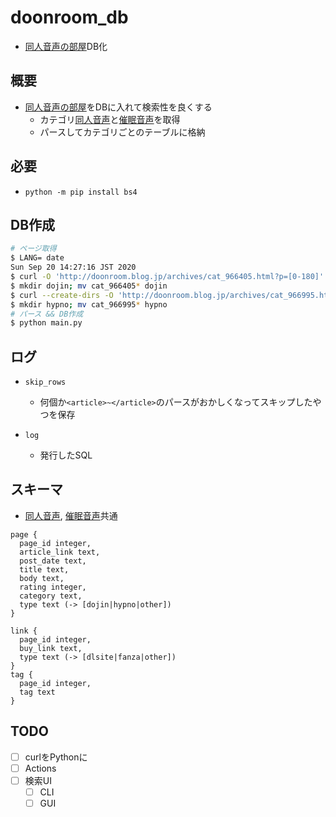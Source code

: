 # doonroom_db

* [同人音声の部屋]DB化

## 概要

* [同人音声の部屋]をDBに入れて検索性を良くする
  * カテゴリ[同人音声]と[催眠音声]を取得
  * パースしてカテゴリごとのテーブルに格納

## 必要

* `python -m pip install bs4`

## DB作成

```bash
# ページ取得
$ LANG= date
Sun Sep 20 14:27:16 JST 2020
$ curl -O 'http://doonroom.blog.jp/archives/cat_966405.html?p=[0-180]'
$ mkdir dojin; mv cat_966405* dojin
$ curl --create-dirs -O 'http://doonroom.blog.jp/archives/cat_966995.html?p=[0-99]'
$ mkdir hypno; mv cat_966995* hypno
# パース && DB作成
$ python main.py
```

## ログ

* `skip_rows`
  * 何個か`<article>~</article>`のパースがおかしくなってスキップしたやつを保存

* `log`
  * 発行したSQL

## スキーマ

* [同人音声], [催眠音声]共通

```text
page {
  page_id integer,
  article_link text,
  post_date text,
  title text,
  body text,
  rating integer,
  category text,
  type text (-> [dojin|hypno|other])
}

link {
  page_id integer,
  buy_link text,
  type text (-> [dlsite|fanza|other])
}
tag {
  page_id integer,
  tag text
}
```

## TODO

- [ ] curlをPythonに
- [ ] Actions
- [ ] 検索UI
  - [ ] CLI
  - [ ] GUI

[同人音声の部屋]: http://doonroom.blog.jp/

[同人音声]: http://doonroom.blog.jp/archives/cat_966405.html

[催眠音声]: http://doonroom.blog.jp/archives/cat_966995.html
